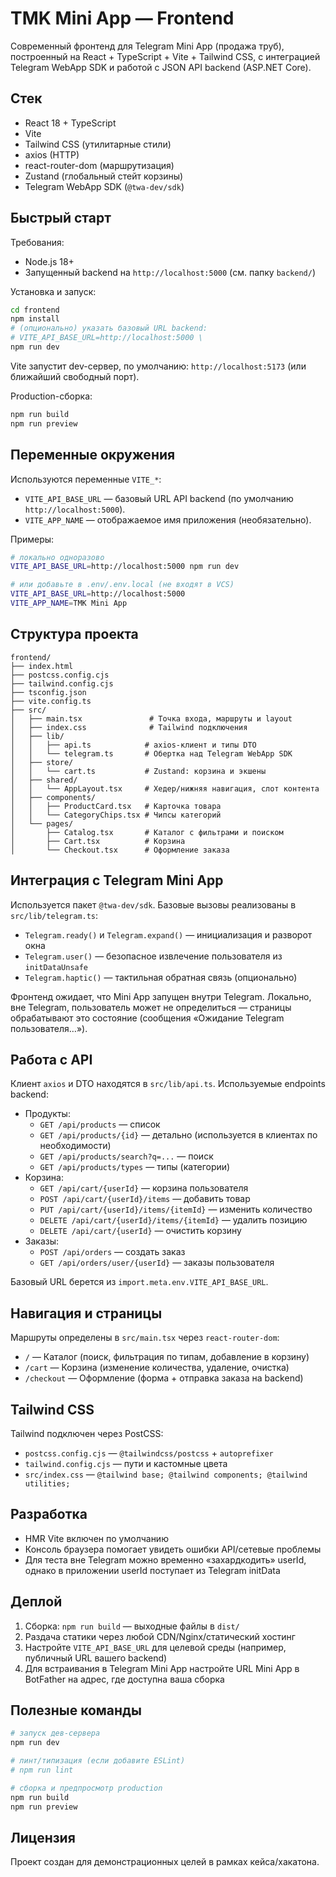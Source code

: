 # TMK Mini App — Frontend

Современный фронтенд для Telegram Mini App (продажа труб), построенный на React + TypeScript + Vite + Tailwind CSS, с интеграцией Telegram WebApp SDK и работой с JSON API backend (ASP.NET Core).

## Стек
- React 18 + TypeScript
- Vite
- Tailwind CSS (утилитарные стили)
- axios (HTTP)
- react-router-dom (маршрутизация)
- Zustand (глобальный стейт корзины)
- Telegram WebApp SDK (`@twa-dev/sdk`)

## Быстрый старт

Требования:
- Node.js 18+
- Запущенный backend на `http://localhost:5000` (см. папку `backend/`)

Установка и запуск:
```bash
cd frontend
npm install
# (опционально) указать базовый URL backend:
# VITE_API_BASE_URL=http://localhost:5000 \
npm run dev
```
Vite запустит dev-сервер, по умолчанию: `http://localhost:5173` (или ближайший свободный порт).

Production-сборка:
```bash
npm run build
npm run preview
```

## Переменные окружения
Используются переменные `VITE_*`:
- `VITE_API_BASE_URL` — базовый URL API backend (по умолчанию `http://localhost:5000`).
- `VITE_APP_NAME` — отображаемое имя приложения (необязательно).

Примеры:
```bash
# локально одноразово
VITE_API_BASE_URL=http://localhost:5000 npm run dev

# или добавьте в .env/.env.local (не входят в VCS)
VITE_API_BASE_URL=http://localhost:5000
VITE_APP_NAME=TMK Mini App
```

## Структура проекта
```
frontend/
├── index.html
├── postcss.config.cjs
├── tailwind.config.cjs
├── tsconfig.json
├── vite.config.ts
├── src/
│   ├── main.tsx               # Точка входа, маршруты и layout
│   ├── index.css              # Tailwind подключения
│   ├── lib/
│   │   ├── api.ts            # axios-клиент и типы DTO
│   │   └── telegram.ts       # Обертка над Telegram WebApp SDK
│   ├── store/
│   │   └── cart.ts           # Zustand: корзина и экшены
│   ├── shared/
│   │   └── AppLayout.tsx     # Хедер/нижняя навигация, слот контента
│   ├── components/
│   │   ├── ProductCard.tsx   # Карточка товара
│   │   └── CategoryChips.tsx # Чипсы категорий
│   └── pages/
│       ├── Catalog.tsx       # Каталог с фильтрами и поиском
│       ├── Cart.tsx          # Корзина
│       └── Checkout.tsx      # Оформление заказа
```

## Интеграция с Telegram Mini App
Используется пакет `@twa-dev/sdk`. Базовые вызовы реализованы в `src/lib/telegram.ts`:
- `Telegram.ready()` и `Telegram.expand()` — инициализация и разворот окна
- `Telegram.user()` — безопасное извлечение пользователя из `initDataUnsafe`
- `Telegram.haptic()` — тактильная обратная связь (опционально)

Фронтенд ожидает, что Mini App запущен внутри Telegram. Локально, вне Telegram, пользователь может не определиться — страницы обрабатывают это состояние (сообщения «Ожидание Telegram пользователя…»).

## Работа с API
Клиент `axios` и DTO находятся в `src/lib/api.ts`. Используемые endpoints backend:
- Продукты:
  - `GET /api/products` — список
  - `GET /api/products/{id}` — детально (используется в клиентах по необходимости)
  - `GET /api/products/search?q=...` — поиск
  - `GET /api/products/types` — типы (категории)
- Корзина:
  - `GET /api/cart/{userId}` — корзина пользователя
  - `POST /api/cart/{userId}/items` — добавить товар
  - `PUT /api/cart/{userId}/items/{itemId}` — изменить количество
  - `DELETE /api/cart/{userId}/items/{itemId}` — удалить позицию
  - `DELETE /api/cart/{userId}` — очистить корзину
- Заказы:
  - `POST /api/orders` — создать заказ
  - `GET /api/orders/user/{userId}` — заказы пользователя

Базовый URL берется из `import.meta.env.VITE_API_BASE_URL`.

## Навигация и страницы
Маршруты определены в `src/main.tsx` через `react-router-dom`:
- `/` — Каталог (поиск, фильтрация по типам, добавление в корзину)
- `/cart` — Корзина (изменение количества, удаление, очистка)
- `/checkout` — Оформление (форма + отправка заказа на backend)

## Tailwind CSS
Tailwind подключен через PostCSS:
- `postcss.config.cjs` — `@tailwindcss/postcss` + `autoprefixer`
- `tailwind.config.cjs` — пути и кастомные цвета
- `src/index.css` — `@tailwind base; @tailwind components; @tailwind utilities;`

## Разработка
- HMR Vite включен по умолчанию
- Консоль браузера помогает увидеть ошибки API/сетевые проблемы
- Для теста вне Telegram можно временно «захардкодить» userId, однако в приложении userId поступает из Telegram initData

## Деплой
1. Сборка: `npm run build` — выходные файлы в `dist/`
2. Раздача статики через любой CDN/Nginx/статический хостинг
3. Настройте `VITE_API_BASE_URL` для целевой среды (например, публичный URL вашего backend)
4. Для встраивания в Telegram Mini App настройте URL Mini App в BotFather на адрес, где доступна ваша сборка

## Полезные команды
```bash
# запуск дев-сервера
npm run dev

# линт/типизация (если добавите ESLint)
# npm run lint

# сборка и предпросмотр production
npm run build
npm run preview
```

## Лицензия
Проект создан для демонстрационных целей в рамках кейса/хакатона.
